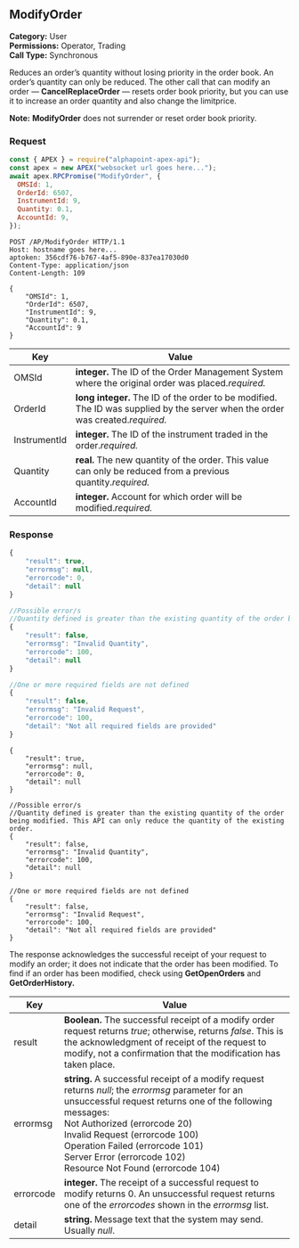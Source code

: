 ## ModifyOrder

**Category:** User<br />
**Permissions:** Operator, Trading<br />
**Call Type:** Synchronous

Reduces an order’s quantity without losing priority in the order book. An order’s quantity can only be reduced. The other call that can modify an order &mdash; **CancelReplaceOrder** &mdash; resets order book priority, but you can use it to increase an order quantity and also change the limitprice.

<aside class="notice"><strong>Note:</strong> <strong>ModifyOrder</strong> does not surrender or reset order book priority.</aside>

### Request

```javascript
const { APEX } = require("alphapoint-apex-api");
const apex = new APEX("websocket url goes here...");
await apex.RPCPromise("ModifyOrder", {
  OMSId: 1,
  OrderId: 6507,
  InstrumentId: 9,
  Quantity: 0.1,
  AccountId: 9,
});
```

```http
POST /AP/ModifyOrder HTTP/1.1
Host: hostname goes here...
aptoken: 356cdf76-b767-4af5-890e-837ea17030d0
Content-Type: application/json
Content-Length: 109

{
    "OMSId": 1,
    "OrderId": 6507,
    "InstrumentId": 9,
    "Quantity": 0.1,
    "AccountId": 9
}
```

| Key          | Value                                                                                                                          |
| ------------ | ------------------------------------------------------------------------------------------------------------------------------ |
| OMSId        | **integer.** The ID of the Order Management System where the original order was placed._required._                             |
| OrderId      | **long integer.** The ID of the order to be modified. The ID was supplied by the server when the order was created._required._ |
| InstrumentId | **integer.** The ID of the instrument traded in the order._required._                                                          |
| Quantity     | **real.** The new quantity of the order. This value can only be reduced from a previous quantity._required._                   |
| AccountId    | **integer.** Account for which order will be modified._required._                                                              |

### Response

```javascript
{
    "result": true,
    "errormsg": null,
    "errorcode": 0,
    "detail": null
}

//Possible error/s
//Quantity defined is greater than the existing quantity of the order being modified. This API can only reduce the quantity of the existing order.
{
    "result": false,
    "errormsg": "Invalid Quantity",
    "errorcode": 100,
    "detail": null
}

//One or more required fields are not defined
{
    "result": false,
    "errormsg": "Invalid Request",
    "errorcode": 100,
    "detail": "Not all required fields are provided"
}
```

```http
{
    "result": true,
    "errormsg": null,
    "errorcode": 0,
    "detail": null
}

//Possible error/s
//Quantity defined is greater than the existing quantity of the order being modified. This API can only reduce the quantity of the existing order.
{
    "result": false,
    "errormsg": "Invalid Quantity",
    "errorcode": 100,
    "detail": null
}

//One or more required fields are not defined
{
    "result": false,
    "errormsg": "Invalid Request",
    "errorcode": 100,
    "detail": "Not all required fields are provided"
}
```

The response acknowledges the successful receipt of your request to modify an order; it does not indicate that the order has been modified. To find if an order has been modified, check using **GetOpenOrders** and **GetOrderHistory.**

| Key       | Value                                                                                                                                                                                                                                                                                                                                                    |
| --------- | -------------------------------------------------------------------------------------------------------------------------------------------------------------------------------------------------------------------------------------------------------------------------------------------------------------------------------------------------------- |
| result    | **Boolean.** The successful receipt of a modify order request returns _true_; otherwise, returns _false_. This is the acknowledgment of receipt of the request to modify, not a confirmation that the modification has taken place.                                                                                                                      |
| errormsg  | **string.** A successful receipt of a modify request returns _null_; the _errormsg_ parameter for an unsuccessful request returns one of the following messages:<br />Not Authorized (errorcode 20)<br />Invalid Request (errorcode 100)<br />Operation Failed (errorcode 101)<br />Server Error (errorcode 102)<br />Resource Not Found (errorcode 104) |
| errorcode | **integer.** The receipt of a successful request to modify returns 0. An unsuccessful request returns one of the _errorcodes_ shown in the _errormsg_ list.                                                                                                                                                                                              |
| detail    | **string.** Message text that the system may send. Usually _null_.                                                                                                                                                                                                                                                                                       |

